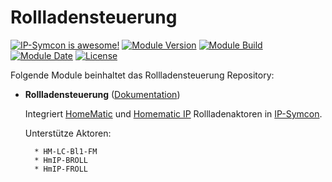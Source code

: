 # Rollladensteuerung

[![IP-Symcon is awesome!](https://img.shields.io/badge/IP--Symcon-5.5-blue.svg)](https://www.symcon.de)
[![Module Version](https://img.shields.io/badge/Module_Version-2.0-blue.svg)]()
[![Module Build](https://img.shields.io/badge/Module_Build-99-blue.svg)]()
[![Module Date](https://img.shields.io/badge/Module_Date-20211012-blue.svg)]()
[![License](https://img.shields.io/badge/License-CC%20BY--NC--SA%204.0-green.svg)](https://creativecommons.org/licenses/by-nc-sa/4.0/)

Folgende Module beinhaltet das Rollladensteuerung Repository:

- __Rollladensteuerung__ ([Dokumentation](Rollladensteuerung))

  Integriert [HomeMatic](https://www.eq-3.de/start.html) und [Homematic IP](https://www.eq-3.de/start.html) Rollladenaktoren in [IP-Symcon](https://www.symcon.de).

  Unterstütze Aktoren:

        * HM-LC-Bl1-FM
        * HmIP-BROLL
        * HmIP-FROLL